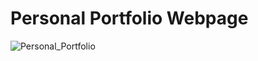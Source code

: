 # Personal Portfolio Webpage

![Personal_Portfolio](https://user-images.githubusercontent.com/76259118/219159913-c0d55668-5d41-4346-81e6-cbbb789ad01d.png)
